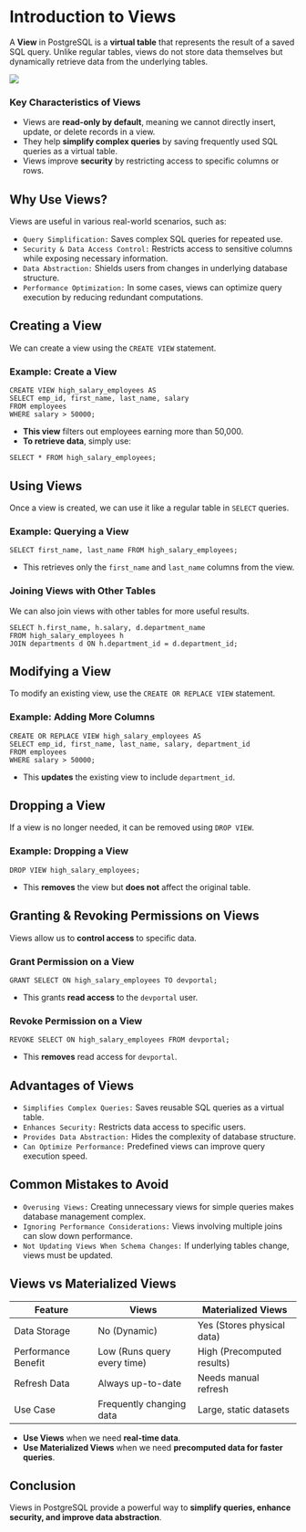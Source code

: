 # Introduction to Views
A **View** in PostgreSQL is a **virtual table** that represents the result of a saved SQL query. Unlike regular tables, views do not store data themselves but dynamically retrieve data from the underlying tables.

[![](https://markdown-videos-api.jorgenkh.no/youtube/RhqBAITBQUs)](https://youtu.be/RhqBAITBQUs)

### Key Characteristics of Views
* Views are **read-only by default**, meaning we cannot directly insert, update, or delete records in a view.
* They help **simplify complex queries** by saving frequently used SQL queries as a virtual table.
* Views improve **security** by restricting access to specific columns or rows.

## Why Use Views?
Views are useful in various real-world scenarios, such as:
* `Query Simplification:` Saves complex SQL queries for repeated use.
* `Security & Data Access Control:` Restricts access to sensitive columns while exposing necessary information.
* `Data Abstraction:` Shields users from changes in underlying database structure.
* `Performance Optimization:` In some cases, views can optimize query execution by reducing redundant computations.

## Creating a View
We can create a view using the `CREATE VIEW` statement.

### Example: Create a View
```
CREATE VIEW high_salary_employees AS
SELECT emp_id, first_name, last_name, salary
FROM employees
WHERE salary > 50000;
```
* **This view** filters out employees earning more than 50,000.
* **To retrieve data**, simply use:
```
SELECT * FROM high_salary_employees;
```

## Using Views
Once a view is created, we can use it like a regular table in `SELECT` queries.

### Example: Querying a View
```
SELECT first_name, last_name FROM high_salary_employees;
```
* This retrieves only the `first_name` and `last_name` columns from the view.

### Joining Views with Other Tables
We can also join views with other tables for more useful results.

```
SELECT h.first_name, h.salary, d.department_name
FROM high_salary_employees h
JOIN departments d ON h.department_id = d.department_id;
```

## Modifying a View
To modify an existing view, use the `CREATE OR REPLACE VIEW` statement.

### Example: Adding More Columns
```
CREATE OR REPLACE VIEW high_salary_employees AS
SELECT emp_id, first_name, last_name, salary, department_id
FROM employees
WHERE salary > 50000;
```
* This **updates** the existing view to include `department_id`.

## Dropping a View
If a view is no longer needed, it can be removed using `DROP VIEW`.

### Example: Dropping a View
```
DROP VIEW high_salary_employees;
```
* This **removes** the view but **does not** affect the original table.

## Granting & Revoking Permissions on Views
Views allow us to **control access** to specific data.

### Grant Permission on a View
```
GRANT SELECT ON high_salary_employees TO devportal;
```
* This grants **read access** to the `devportal` user.

### Revoke Permission on a View
```
REVOKE SELECT ON high_salary_employees FROM devportal;
```
* This **removes** read access for `devportal`.

## Advantages of Views
* `Simplifies Complex Queries:` Saves reusable SQL queries as a virtual table.
* `Enhances Security:` Restricts data access to specific users.
* `Provides Data Abstraction:` Hides the complexity of database structure.
* `Can Optimize Performance:` Predefined views can improve query execution speed.

## Common Mistakes to Avoid
* `Overusing Views:` Creating unnecessary views for simple queries makes database management complex.
* `Ignoring Performance Considerations:` Views involving multiple joins can slow down performance.
* `Not Updating Views When Schema Changes:` If underlying tables change, views must be updated.

## Views vs Materialized Views
| Feature                | Views                         | Materialized Views           |
|------------------------|-----------------------------|------------------------------|
| Data Storage          | No (Dynamic)                 | Yes (Stores physical data)   |
| Performance Benefit   | Low (Runs query every time)  | High (Precomputed results)   |
| Refresh Data         | Always up-to-date            | Needs manual refresh         |
| Use Case              | Frequently changing data     | Large, static datasets       |

* **Use Views** when we need **real-time data**.
* **Use Materialized Views** when we need **precomputed data for faster queries**.

## Conclusion
Views in PostgreSQL provide a powerful way to **simplify queries, enhance security, and improve data abstraction**.